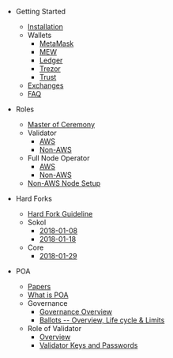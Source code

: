 * Getting Started
    * [Installation](POA-Installation)
    * Wallets
        * [MetaMask](POA-Network-on-MetaMask)
        * [MEW](POA-Network-on-MEW)
        * [Ledger](POA-Network-on-Ledger)
        * [Trezor](POA-Network-on-Trezor)
        * [Trust](POA-Network-on-Trust-Wallet)
    * [Exchanges](POA-on-Exchanges)
    * [FAQ](Frequently-Asked-Questions)
* Roles
    * [Master of Ceremony](Master-of-Ceremony-Setup)
    * Validator
        * [AWS](Validator-Node-on-AWS)
        * [Non-AWS](Validator-Node-Non-AWS)
    * Full Node Operator
        * [AWS](Bootnode-Setup-AWS)
        * [Non-AWS](Bootnode-Setup-Non-AWS)
    * [Non-AWS Node Setup](Non-AWS-Node-Setup)
* Hard Forks
    * [Hard Fork Guideline](https://github.com/poanetwork/wiki/wiki/Hard-Fork-Guideline)
    * Sokol
        * [2018-01-08](HFs-Sokol-2018-01-08)
        * [2018-01-18](HFs-Sokol-2018-01-18)
    * Core
        * [2018-01-29](HFs-Core-2018-01-29)

* POA
    * [Papers](POA-Network-Papers)
    * [What is POA](What-is-POA)
    * Governance
        *  [Governance Overview](Governance-Overview)
        *  [Ballots -- Overview, Life cycle & Limits](https://github.com/poanetwork/wiki/wiki/Ballots-Overview.-Life-cycle-and-limits)
    * Role of Validator
       *   [Overview](https://github.com/poanetwork/wiki/wiki/Role-of-Validator)
       *   [Validator Keys and Passwords](https://github.com/poanetwork/wiki/wiki/Validator-Keys-and-Passwords)
